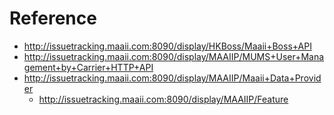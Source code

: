 # Reference

- http://issuetracking.maaii.com:8090/display/HKBoss/Maaii+Boss+API
- http://issuetracking.maaii.com:8090/display/MAAIIP/MUMS+User+Management+by+Carrier+HTTP+API
- http://issuetracking.maaii.com:8090/display/MAAIIP/Maaii+Data+Provider
  - http://issuetracking.maaii.com:8090/display/MAAIIP/Feature
